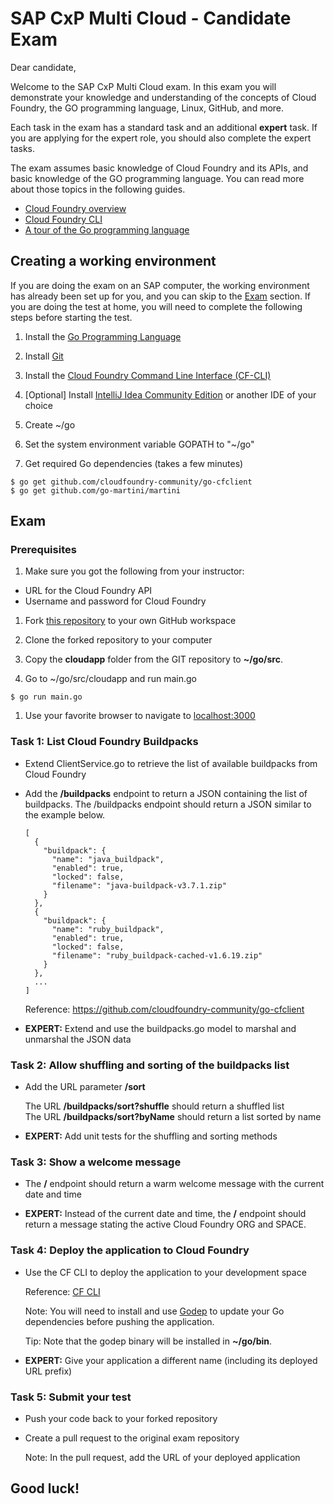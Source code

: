 # SAP CxP Multi Cloud - Candidate Exam

Dear candidate,

Welcome to the SAP CxP Multi Cloud exam. In this exam you will demonstrate your knowledge and understanding of the concepts of Cloud Foundry, the GO programming language, Linux, GitHub, and more.

Each task in the exam has a standard task and an additional **expert** task. If you are applying for the expert role, you should also complete the expert tasks.

The exam assumes basic knowledge of Cloud Foundry and its APIs, and basic knowledge of the GO programming language. You can read more about those topics in the following guides.

* [Cloud Foundry overview](https://docs.cloudfoundry.org/concepts/overview.html)
* [Cloud Foundry CLI](https://docs.cloudfoundry.org/cf-cli/)
* [A tour of the Go programming language](https://tour.golang.org/)

## Creating a working environment

If you are doing the exam on an SAP computer, the working environment has already been set up for you, and you can skip to the [Exam](#exam) section. If you are doing the test at home, you will need to complete the following steps before starting the test.

1. Install the [Go Programming Language](https://golang.org/dl/)

1. Install [Git](https://git-scm.com/downloads)

1. Install the [Cloud Foundry Command Line Interface (CF-CLI)](https://github.com/cloudfoundry/cli#downloads)

1. [Optional] Install [IntelliJ Idea Community Edition](https://www.jetbrains.com/idea/#chooseYourEdition) or another IDE of your choice

1. Create ~/go

1. Set the system environment variable GOPATH to "~/go"

1. Get required Go dependencies (takes a few minutes)

 ```
 $ go get github.com/cloudfoundry-community/go-cfclient
 $ go get github.com/go-martini/martini
 ```

## Exam

### Prerequisites
 
1. Make sure you got the following from your instructor:

  * URL for the Cloud Foundry API
  * Username and password for Cloud Foundry

1. Fork [this repository](https://github.com/sapmulticloud/candidate-exam) to your own GitHub workspace

1. Clone the forked repository to your computer

1. Copy the **cloudapp** folder from the GIT repository to **~/go/src**.

1. Go to ~/go/src/cloudapp and run main.go

  `$ go run main.go`

1. Use your favorite browser to navigate to [localhost:3000](http://localhost:3000)
  
### Task 1: List Cloud Foundry Buildpacks

* Extend ClientService.go to retrieve the list of available buildpacks from Cloud Foundry

* Add the **/buildpacks** endpoint to return a JSON containing the list of buildpacks. The /buildpacks endpoint should return a JSON similar to the example below.

  ```
  [
    {
      "buildpack": {
        "name": "java_buildpack",
        "enabled": true,
        "locked": false,
        "filename": "java-buildpack-v3.7.1.zip"
      }
    },
    {
      "buildpack": {
        "name": "ruby_buildpack",
        "enabled": true,
        "locked": false,
        "filename": "ruby_buildpack-cached-v1.6.19.zip"
      }
    },
    ...
  ]
  ```
  
  Reference: https://github.com/cloudfoundry-community/go-cfclient
  
* **EXPERT:** Extend and use the buildpacks.go model to marshal and unmarshal the JSON data

### Task 2: Allow shuffling and sorting of the buildpacks list

* Add the URL parameter **/sort**

  The URL **/buildpacks/sort?shuffle** should return a shuffled list  
  The URL **/buildpacks/sort?byName** should return a list sorted by name
  
* **EXPERT:** Add unit tests for the shuffling and sorting methods

### Task 3: Show a welcome message

* The **/** endpoint should return a warm welcome message with the current date and time

* **EXPERT:** Instead of the current date and time, the **/** endpoint should return a message stating the active Cloud Foundry ORG and SPACE.

### Task 4: Deploy the application to Cloud Foundry

* Use the CF CLI to deploy the application to your development space

  Reference: [CF CLI](https://docs.cloudfoundry.org/cf-cli/)

  Note: You will need to install and use [Godep](https://github.com/tools/godep) to update your Go dependencies before pushing the application.
  
  Tip: Note that the godep binary will be installed in **~/go/bin**.

* **EXPERT:** Give your application a different name (including its deployed URL prefix)

### Task 5: Submit your test

* Push your code back to your forked repository

* Create a pull request to the original exam repository

  Note: In the pull request, add the URL of your deployed application

## Good luck!
